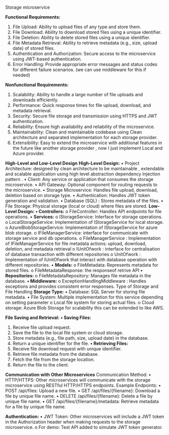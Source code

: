 Storage microservice

**Functional Requirements:**
1.	File Upload: Ability to upload files of any type and store them.
2.	File Download: Ability to download stored files using a unique identifier.
3.	File Deletion: Ability to delete stored files using a unique identifier.
4.	File Metadata Retrieval: Ability to retrieve metadata (e.g., size, upload date) of stored files.
5.	Authentication and Authorization: Secure access to the microservice using JWT-based authentication.
6.	Error Handling: Provide appropriate error messages and status codes for different failure scenarios. (we can use middleware for this if needed)
   
**Nonfunctional Requirements:**
1.	Scalability: Ability to handle a large number of file uploads and downloads efficiently.
2.	Performance: Quick response times for file upload, download, and metadata retrieval.
3.	Security: Secure file storage and transmission using HTTPS and JWT authentication.
4.	Reliability: Ensure high availability and reliability of the microservice.
5.	Maintainability: Clean and maintainable codebase using Clean architecture and separated implementation for each storage provider.
6.	Extensibility: Easy to extend the microservice with additional features in the future like another storage provider , now I just implement Local and Azure provider.
   
**High-Level and Low-Level Design**
**High-Level Design:**
•	Project Architecture: designed by clean architecture to be maintainable , extendable and scalable application using high level abstraction  dependency Injection pattern .
•	Client: Any service or application that consumes the storage microservice.
•	API Gateway: Optional component for routing requests to the microservice.
•	Storage Microservice: Handles file upload, download, deletion based on storage type.
•	Authentication: Handles JWT token generation and validation.
•	Database (SQL) : Stores metadata of the files.
•	File Storage: Physical storage (local or cloud) where files are stored.
**Low-Level Design:**
**•	Controllers:**
o	FileController: Handles API endpoints for file operations.
•	**Services:**
o	IStorageService: Interface for storage operations.
o	LocalStorageService: Implementation of IStorageService for local storage.
o	AzureBlobStorageService: Implementation of IStorageService for azure blob storage.
o	IFileManagerService: interface for communicate with storage service and db operations.
o	FileManagerService :  Implementation of IFileManagerService for file metadata actions:   upload, download, deletion, and metadata retrieval
o	IUnitOfwork : interface for centralisation of  database transaction with different repositories
o	UnitOfwork : Implementation of  IUnitOfwork that interact with database operation with different repositories.
•	**Models:**
o	FileMetadata: Represents metadata for stored files.
o	FileMetadataResponse: the responseof retrive API
**•	Repositories:**
o	FileMetadataRepository: Manages file metadata in the database.
**•	Middleware:**
o	ExceptionHandlingMiddleware : Handles exceptions and provides consistent error responses.
Type of Storage and File Handling
**Storage Type:**
•	Database: SQL Server for storing file metadata.
•	File System: Multiple implementation for this service depending on setting parameter
o	Local file system for storing actual files.
o	Cloud storage: Azure Blob Storage for scalability this can be extended to like AWS.

**File Saving and Retrieval:**
**•	Saving Files:**
1.	Receive file upload request.
2.	Save the file to the local file system or cloud storage.
3.	Store metadata (e.g., file path, size, upload date) in the database.
4.	Return a unique identifier for the file.
**•	Retrieving Files:**
1.	Receive file download request with unique identifier.
2.	Retrieve file metadata from the database.
3.	Fetch the file from the storage location.
4.	Return the file to the client.
   
**Communication with Other Microservices**
Communication Method:
•	HTTP/HTTPS: Other microservices will communicate with the storage microservice using RESTful HTTP/HTTPS endpoints.
Example Endpoints:
•	POST /api/files: Upload a new file.
•	GET /api/files/{filename}: Download a file by unique file name.
•	DELETE /api/files/{filename}: Delete a file by unique file name.
•	GET /api/files/{filename}/metadata: Retrieve metadata for a file by unique file name.

**Authentication:**
•	JWT Token: Other microservices will include a JWT token in the Authorization header when making requests to the storage microservice.
o	For demo: Test API added to simulate JWT token generator.

